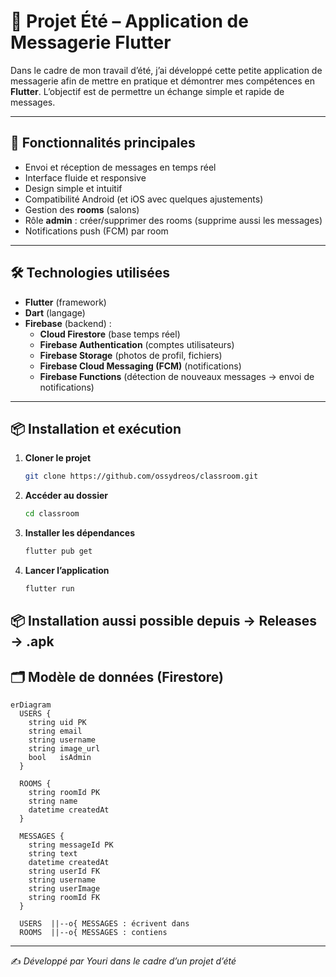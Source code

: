 # 📱 Projet Été – Application de Messagerie Flutter

Dans le cadre de mon travail d’été, j’ai développé cette petite application de messagerie afin de mettre en pratique et démontrer mes compétences en **Flutter**. L’objectif est de permettre un échange simple et rapide de messages.

---

## 🚀 Fonctionnalités principales
- Envoi et réception de messages en temps réel  
- Interface fluide et responsive  
- Design simple et intuitif  
- Compatibilité Android (et iOS avec quelques ajustements)  
- Gestion des **rooms** (salons)  
- Rôle **admin** : créer/supprimer des rooms (supprime aussi les messages)  
- Notifications push (FCM) par room

---

## 🛠️ Technologies utilisées
- **Flutter** (framework)  
- **Dart** (langage)  
- **Firebase** (backend) :  
  - **Cloud Firestore** (base temps réel)  
  - **Firebase Authentication** (comptes utilisateurs)  
  - **Firebase Storage** (photos de profil, fichiers)  
  - **Firebase Cloud Messaging (FCM)** (notifications)  
  - **Firebase Functions** (détection de nouveaux messages → envoi de notifications)

---

## 📦 Installation et exécution
1. **Cloner le projet**
   ```bash
   git clone https://github.com/ossydreos/classroom.git
   ```
2. **Accéder au dossier**
   ```bash
   cd classroom
   ```
3. **Installer les dépendances**
   ```bash
   flutter pub get
   ```
4. **Lancer l’application**
   ```bash
   flutter run
   ```

## 📦 Installation aussi possible depuis -> Releases -> .apk



## 🗂️ Modèle de données (Firestore)


```mermaid
erDiagram
  USERS {
    string uid PK
    string email
    string username
    string image_url
    bool   isAdmin
  }

  ROOMS {
    string roomId PK
    string name
    datetime createdAt
  }

  MESSAGES {
    string messageId PK
    string text
    datetime createdAt
    string userId FK
    string username
    string userImage
    string roomId FK
  }

  USERS  ||--o{ MESSAGES : écrivent dans
  ROOMS  ||--o{ MESSAGES : contiens
```

---



✍️ *Développé par Youri dans le cadre d’un projet d’été*

